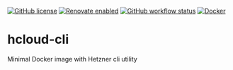 [![GitHub license](https://img.shields.io/github/license/rwunderer/hcloud-cli.svg)](https://github.com/rwunderer/hcloud-cli/blob/main/LICENSE)
<a href="https://renovatebot.com"><img alt="Renovate enabled" src="https://img.shields.io/badge/renovate-enabled-brightgreen.svg?style=flat-square"></a>
<a href="https://github.com/rwunderer/hcloud-cli/actions"><img alt="GitHub workflow status" src="https://img.shields.io/github/actions/workflow/status/rwunderer/hcloud-cli/docker-publish.yml?style=flat-square"></a>
[![Docker](https://github.com/rwunderer/hcloud-cli/actions/workflows/docker-publish.yml/badge.svg)](https://github.com/rwunderer/hcloud-cli/actions/workflows/docker-publish.yml)

# hcloud-cli
Minimal Docker image with Hetzner cli utility
